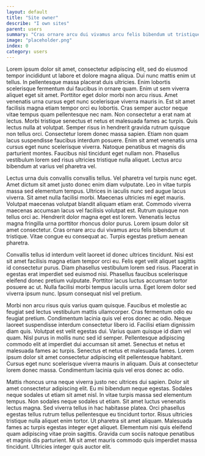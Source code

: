 ```yaml
---
layout: default
title: "Site owner"
describe: "I own sites"
parent: users
summary: "Cras ornare arcu dui vivamus arcu felis bibendum ut tristique. Vitae congue eu consequat ac."
image: "placeholder.png"
index: 0
category: users
---
```

Lorem ipsum dolor sit amet, consectetur adipiscing elit, sed do eiusmod tempor incididunt ut labore et dolore magna aliqua. Dui nunc mattis enim ut tellus. In pellentesque massa placerat duis ultricies. Enim lobortis scelerisque fermentum dui faucibus in ornare quam. Enim ut sem viverra aliquet eget sit amet. Porttitor eget dolor morbi non arcu risus. Amet venenatis urna cursus eget nunc scelerisque viverra mauris in. Est sit amet facilisis magna etiam tempor orci eu lobortis. Cras semper auctor neque vitae tempus quam pellentesque nec nam. Non consectetur a erat nam at lectus. Morbi tristique senectus et netus et malesuada fames ac turpis. Quis lectus nulla at volutpat. Semper risus in hendrerit gravida rutrum quisque non tellus orci. Consectetur lorem donec massa sapien. Etiam non quam lacus suspendisse faucibus interdum posuere. Enim sit amet venenatis urna cursus eget nunc scelerisque viverra. Natoque penatibus et magnis dis parturient montes. Faucibus nisl tincidunt eget nullam non. Phasellus vestibulum lorem sed risus ultricies tristique nulla aliquet. Lectus arcu bibendum at varius vel pharetra vel.

Lectus urna duis convallis convallis tellus. Vel pharetra vel turpis nunc eget. Amet dictum sit amet justo donec enim diam vulputate. Leo in vitae turpis massa sed elementum tempus. Ultrices in iaculis nunc sed augue lacus viverra. Sit amet nulla facilisi morbi. Maecenas ultricies mi eget mauris. Volutpat maecenas volutpat blandit aliquam etiam erat. Commodo viverra maecenas accumsan lacus vel facilisis volutpat est. Rutrum quisque non tellus orci ac. Hendrerit dolor magna eget est lorem. Venenatis lectus magna fringilla urna porttitor rhoncus dolor purus. Lorem ipsum dolor sit amet consectetur. Cras ornare arcu dui vivamus arcu felis bibendum ut tristique. Vitae congue eu consequat ac. Turpis egestas pretium aenean pharetra.

Convallis tellus id interdum velit laoreet id donec ultrices tincidunt. Nisi est sit amet facilisis magna etiam tempor orci eu. Felis eget velit aliquet sagittis id consectetur purus. Diam phasellus vestibulum lorem sed risus. Placerat in egestas erat imperdiet sed euismod nisi. Phasellus faucibus scelerisque eleifend donec pretium vulputate. Porttitor lacus luctus accumsan tortor posuere ac ut. Nulla facilisi morbi tempus iaculis urna. Eget lorem dolor sed viverra ipsum nunc. Ipsum consequat nisl vel pretium.

Morbi non arcu risus quis varius quam quisque. Faucibus et molestie ac feugiat sed lectus vestibulum mattis ullamcorper. Cras fermentum odio eu feugiat pretium. Condimentum lacinia quis vel eros donec ac odio. Neque laoreet suspendisse interdum consectetur libero id. Facilisi etiam dignissim diam quis. Volutpat est velit egestas dui. Varius quam quisque id diam vel quam. Nisl purus in mollis nunc sed id semper. Pellentesque adipiscing commodo elit at imperdiet dui accumsan sit amet. Senectus et netus et malesuada fames ac turpis. Senectus et netus et malesuada fames. Lorem ipsum dolor sit amet consectetur adipiscing elit pellentesque habitant. Cursus eget nunc scelerisque viverra mauris in aliquam. Duis at consectetur lorem donec massa. Condimentum lacinia quis vel eros donec ac odio.

Mattis rhoncus urna neque viverra justo nec ultrices dui sapien. Dolor sit amet consectetur adipiscing elit. Eu mi bibendum neque egestas. Sodales neque sodales ut etiam sit amet nisl. In vitae turpis massa sed elementum tempus. Non sodales neque sodales ut etiam. Sit amet luctus venenatis lectus magna. Sed viverra tellus in hac habitasse platea. Orci phasellus egestas tellus rutrum tellus pellentesque eu tincidunt tortor. Risus ultricies tristique nulla aliquet enim tortor. Ut pharetra sit amet aliquam. Malesuada fames ac turpis egestas integer eget aliquet. Elementum nisi quis eleifend quam adipiscing vitae proin sagittis. Gravida cum sociis natoque penatibus et magnis dis parturient. Mi sit amet mauris commodo quis imperdiet massa tincidunt. Ultricies integer quis auctor elit.
